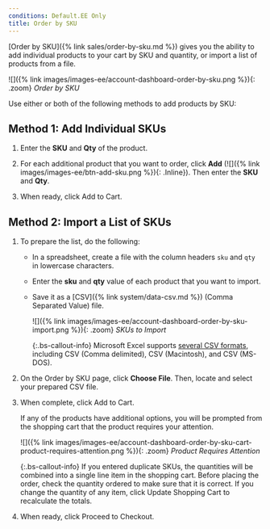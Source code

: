 ```yaml
---
conditions: Default.EE Only
title: Order by SKU
---
```


[Order by SKU]({% link sales/order-by-sku.md %}) gives you the ability to add individual products to your cart by SKU and quantity, or import a list of products from a file.

![]({% link images/images-ee/account-dashboard-order-by-sku.png %}){: .zoom}
_Order by SKU_

Use either or both of the following methods to add products by SKU:

## Method 1: Add Individual SKUs

1. Enter the **SKU** and **Qty** of the product.

2. For each additional product that you want to order, click **Add** (![]({% link images/images-ee/btn-add-sku.png %}){: .Inline}). Then enter the **SKU** and **Qty**.

3. When ready, click <span class="btn">Add to Cart</span>.

## Method 2: Import a List of SKUs

1. To prepare the list, do the following:

    - In a spreadsheet, create a file with the column headers `sku` and `qty` in lowercase characters.

    - Enter the **sku** and **qty** value of each product that you want to import.

    - Save it as a [CSV]({% link system/data-csv.md %}) (Comma Separated Value) file.

      ![]({% link images/images-ee/account-dashboard-order-by-sku-import.png %}){: .zoom}
      _SKUs to Import_

      {:.bs-callout-info}
      Microsoft Excel supports [several CSV formats][1], including CSV (Comma delimited), CSV (Macintosh), and CSV (MS-DOS).

1. On the Order by SKU page, click **Choose File**. Then, locate and select your prepared CSV file.

1. When complete, click <span class="btn">Add to Cart</span>.

    If any of the products have additional options, you will be prompted from the shopping cart that the product requires your attention.

    ![]({% link images/images-ee/account-dashboard-order-by-sku-cart-product-requires-attention.png %}){: .zoom}
    _Product Requires Attention_

    {:.bs-callout-info}
    If you entered duplicate SKUs, the quantities will be combined into a single line item in the shopping cart. Before placing the order, check the quantity ordered to make sure that it is correct. If you change the quantity of any item, click <span class="btn">Update Shopping Cart</span> to recalculate the totals.

1. When ready, click <span class="btn">Proceed to Checkout</span>.

[1]: https://answers.microsoft.com/en-us/msoffice/forum/msoffice_excel-mso_other/excel-and-csv-files-are-there-different-types-of/61ddc23c-63d7-4903-b9b6-7fcfa883bca1?auth=1
